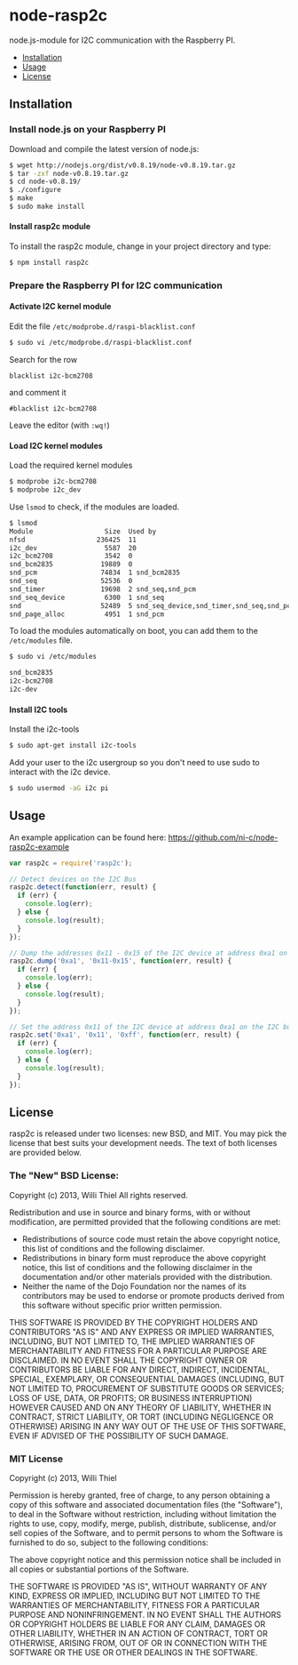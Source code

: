 # node-rasp2c

node.js-module for I2C communication with the Raspberry PI.

 * [Installation](#installation)
 * [Usage](#usage)
 * [License](#license)
 
## Installation

### Install node.js on your Raspberry PI

Download and compile the latest version of node.js:

````bash
$ wget http://nodejs.org/dist/v0.8.19/node-v0.8.19.tar.gz
$ tar -zxf node-v0.8.19.tar.gz
$ cd node-v0.8.19/
$ ./configure
$ make
$ sudo make install
````

#### Install rasp2c module

To install the rasp2c module, change in your project directory and type: 

````bash
$ npm install rasp2c
````

### Prepare the Raspberry PI for I2C communication

#### Activate I2C kernel module

Edit the file `/etc/modprobe.d/raspi-blacklist.conf`

````bash
$ sudo vi /etc/modprobe.d/raspi-blacklist.conf
````

Search for the row

````
blacklist i2c-bcm2708
````

and comment it
````
#blacklist i2c-bcm2708
````

Leave the editor (with `:wq!`)

#### Load I2C kernel modules

Load the required kernel modules

````bash
$ modprobe i2c-bcm2708
$ modprobe i2c_dev
````

Use `lsmod` to check, if the modules are loaded.

````bash
$ lsmod
Module                  Size  Used by
nfsd                  236425  11
i2c_dev                 5587  20
i2c_bcm2708             3542  0
snd_bcm2835            19889  0
snd_pcm                74834  1 snd_bcm2835
snd_seq                52536  0
snd_timer              19698  2 snd_seq,snd_pcm
snd_seq_device          6300  1 snd_seq
snd                    52489  5 snd_seq_device,snd_timer,snd_seq,snd_pcm,snd_bcm2835
snd_page_alloc          4951  1 snd_pcm
````

To load the modules automatically on boot, you can add them to the `/etc/modules` file.

````bash
$ sudo vi /etc/modules

snd_bcm2835
i2c-bcm2708
i2c-dev
````

#### Install I2C tools

Install the i2c-tools

````bash
$ sudo apt-get install i2c-tools
````

Add your user to the i2c usergroup so you don't need to use sudo to interact with the i2c device.

````bash
$ sudo usermod -aG i2c pi
````

## Usage

An example application can be found here: https://github.com/ni-c/node-rasp2c-example

````js
var rasp2c = require('rasp2c');

// Detect devices on the I2C Bus
rasp2c.detect(function(err, result) {
  if (err) {
    console.log(err);
  } else {
    console.log(result);
  }
});

// Dump the addresses 0x11 - 0x15 of the I2C device at address 0xa1 on the I2C bus
rasp2c.dump('0xa1', '0x11-0x15', function(err, result) {
  if (err) {
    console.log(err);
  } else {
    console.log(result);
  }
});

// Set the address 0x11 of the I2C device at address 0xa1 on the I2C bus to 0xff
rasp2c.set('0xa1', '0x11', '0xff', function(err, result) {
  if (err) {
    console.log(err);
  } else {
    console.log(result);
  }
});

````

## License

rasp2c is released under two licenses: new BSD, and MIT. You may pick the
license that best suits your development needs. The text of both licenses are
provided below.

### The "New" BSD License:

Copyright (c) 2013, Willi Thiel
All rights reserved.

Redistribution and use in source and binary forms, with or without
modification, are permitted provided that the following conditions are met:

  * Redistributions of source code must retain the above copyright notice, this
    list of conditions and the following disclaimer.
  * Redistributions in binary form must reproduce the above copyright notice,
    this list of conditions and the following disclaimer in the documentation
    and/or other materials provided with the distribution.
  * Neither the name of the Dojo Foundation nor the names of its contributors
    may be used to endorse or promote products derived from this software
    without specific prior written permission.

THIS SOFTWARE IS PROVIDED BY THE COPYRIGHT HOLDERS AND CONTRIBUTORS "AS IS" AND
ANY EXPRESS OR IMPLIED WARRANTIES, INCLUDING, BUT NOT LIMITED TO, THE IMPLIED
WARRANTIES OF MERCHANTABILITY AND FITNESS FOR A PARTICULAR PURPOSE ARE
DISCLAIMED. IN NO EVENT SHALL THE COPYRIGHT OWNER OR CONTRIBUTORS BE LIABLE
FOR ANY DIRECT, INDIRECT, INCIDENTAL, SPECIAL, EXEMPLARY, OR CONSEQUENTIAL
DAMAGES (INCLUDING, BUT NOT LIMITED TO, PROCUREMENT OF SUBSTITUTE GOODS OR
SERVICES; LOSS OF USE, DATA, OR PROFITS; OR BUSINESS INTERRUPTION) HOWEVER
CAUSED AND ON ANY THEORY OF LIABILITY, WHETHER IN CONTRACT, STRICT LIABILITY,
OR TORT (INCLUDING NEGLIGENCE OR OTHERWISE) ARISING IN ANY WAY OUT OF THE USE
OF THIS SOFTWARE, EVEN IF ADVISED OF THE POSSIBILITY OF SUCH DAMAGE.

### MIT License

Copyright (c) 2013, Willi Thiel

Permission is hereby granted, free of charge, to any person obtaining a copy
of this software and associated documentation files (the "Software"), to deal
in the Software without restriction, including without limitation the rights
to use, copy, modify, merge, publish, distribute, sublicense, and/or sell
copies of the Software, and to permit persons to whom the Software is
furnished to do so, subject to the following conditions:

The above copyright notice and this permission notice shall be included in
all copies or substantial portions of the Software.

THE SOFTWARE IS PROVIDED "AS IS", WITHOUT WARRANTY OF ANY KIND, EXPRESS OR
IMPLIED, INCLUDING BUT NOT LIMITED TO THE WARRANTIES OF MERCHANTABILITY,
FITNESS FOR A PARTICULAR PURPOSE AND NONINFRINGEMENT. IN NO EVENT SHALL THE
AUTHORS OR COPYRIGHT HOLDERS BE LIABLE FOR ANY CLAIM, DAMAGES OR OTHER
LIABILITY, WHETHER IN AN ACTION OF CONTRACT, TORT OR OTHERWISE, ARISING FROM,
OUT OF OR IN CONNECTION WITH THE SOFTWARE OR THE USE OR OTHER DEALINGS IN
THE SOFTWARE.
